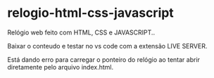 # relogio-html-css-javascript
Relógio web feito com HTML, CSS e JAVASCRIPT..

Baixar o conteudo e testar no vs code com a extensão LIVE SERVER.

Está dando erro para carregar o ponteiro do relógio ao tentar abrir diretamente pelo arquivo index.html.
